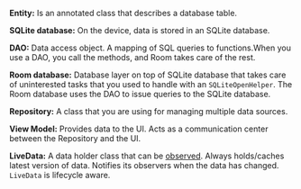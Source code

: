 **Entity:** Is an annotated class that describes a database table.

**SQLite database:** On the device, data is stored in an SQLite database.

**DAO:** Data access object. A mapping of SQL queries to functions.When you use a DAO, you call the methods, and Room takes care of the rest.

**Room database:** Database layer on top of SQLite database that takes care of uninterested tasks that you used to handle with an `SQLiteOpenHelper`. The Room database uses the DAO to issue queries to the SQLite database.

**Repository:** A class that you are using for managing multiple data sources.

**View Model:** Provides data to the UI. Acts as a communication center between the Repository and the UI.

**LiveData:** A data holder class that can be [observed](https://en.wikipedia.org/wiki/Observer_pattern). Always holds/caches latest version of data. Notifies its observers when the data has changed. `LiveData` is lifecycle aware.
